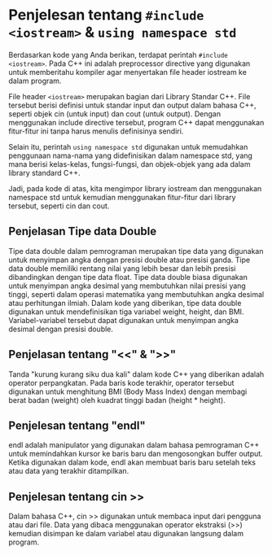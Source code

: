 # Penjelesan tentang ```#include <iostream>``` & ```using namespace std```

Berdasarkan kode yang Anda berikan, terdapat perintah ```#include <iostream>```. Pada C++ ini adalah preprocessor directive yang digunakan untuk memberitahu kompiler agar menyertakan file header iostream ke dalam program.

File header ```<iostream>``` merupakan bagian dari Library Standar C++. File tersebut berisi definisi untuk standar input dan output dalam bahasa C++, seperti objek cin (untuk input) dan cout (untuk output). Dengan menggunakan include directive tersebut, program C++ dapat menggunakan fitur-fitur ini tanpa harus menulis definisinya sendiri.

Selain itu, perintah ```using namespace std``` digunakan untuk memudahkan penggunaan nama-nama yang didefinisikan dalam namespace std, yang mana berisi kelas-kelas, fungsi-fungsi, dan objek-objek yang ada dalam library standard C++.

Jadi, pada kode di atas, kita mengimpor library iostream dan menggunakan namespace std untuk kemudian menggunakan fitur-fitur dari library tersebut, seperti cin dan cout.

## Penjelasan Tipe data Double

Tipe data double dalam pemrograman merupakan tipe data yang digunakan untuk menyimpan angka dengan presisi double atau presisi ganda. Tipe data double memiliki rentang nilai yang lebih besar dan lebih presisi dibandingkan dengan tipe data float. Tipe data double biasa digunakan untuk menyimpan angka desimal yang membutuhkan nilai presisi yang tinggi, seperti dalam operasi matematika yang membutuhkan angka desimal atau perhitungan ilmiah. Dalam kode yang diberikan, tipe data double digunakan untuk mendefinisikan tiga variabel weight, height, dan BMI. Variabel-variabel tersebut dapat digunakan untuk menyimpan angka desimal dengan presisi double.

## Penjelasan tentang "<<" & ">>"

Tanda "kurung kurang siku dua kali" dalam kode C++ yang diberikan adalah operator perpangkatan. Pada baris kode terakhir, operator tersebut digunakan untuk menghitung BMI (Body Mass Index) dengan membagi berat badan (weight) oleh kuadrat tinggi badan (height * height).

## Penjelesan tentang "endl"

endl adalah manipulator yang digunakan dalam bahasa pemrograman C++ untuk memindahkan kursor ke baris baru dan mengosongkan buffer output. Ketika digunakan dalam kode, endl akan membuat baris baru setelah teks atau data yang terakhir ditampilkan.

## Penjelesan tentang cin >>

Dalam bahasa C++, cin >> digunakan untuk membaca input dari pengguna atau dari file. Data yang dibaca menggunakan operator ekstraksi (>>) kemudian disimpan ke dalam variabel atau digunakan langsung dalam program.

